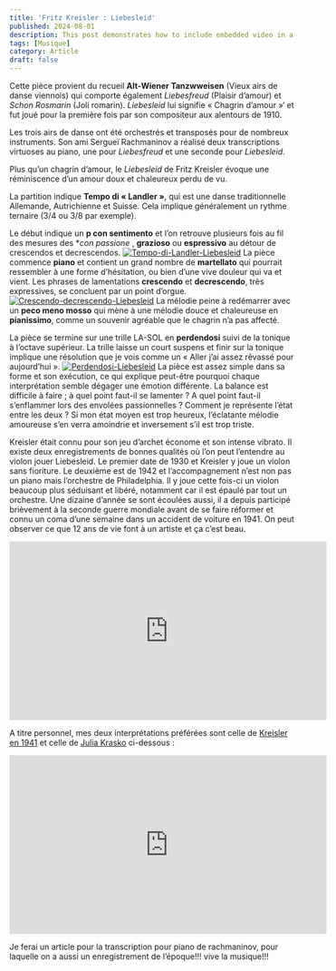 ```yaml
---
title: 'Fritz Kreisler : Liebesleid'
published: 2024-08-01
description: This post demonstrates how to include embedded video in a blog post.
tags: [Musique]
category: Article
draft: false
---
```




Cette pièce provient du recueil **Alt-Wiener Tanzwweisen** (Vieux airs de danse viennois) qui comporte également _Liebesfreud_ (Plaisir d’amour) et _Schon Rosmarin_ (Joli romarin). _Liebesleid_ lui signifie « Chagrin d’amour »‘ et fut joué pour la première fois par son compositeur aux alentours de 1910.

Les trois airs de danse ont été orchestrés et transposés pour de nombreux instruments. Son ami Sergueï Rachmaninov a réalisé deux transcriptions virtuoses au piano, une pour _Liebesfreud_ et une seconde pour _Liebesleid_.

Plus qu’un chagrin d’amour, le _Liebesleid_ de Fritz Kreisler évoque une réminiscence d’un amour doux et chaleureux perdu de vu.

La partition indique **Tempo di « Landler »**, qui est une danse traditionnelle Allemande, Autrichienne et Suisse. Cela implique généralement un rythme ternaire (3/4 ou 3/8 par exemple).

Le début indique un **p con sentimento** et l’on retrouve plusieurs fois au fil des mesures des **con passione* , **grazioso** ou **espressivo** au détour de crescendos et decrescendos.
<a href="https://imgbb.com/"><img src="https://i.ibb.co/3YGnf3Xc/Tempo-di-Landler-Liebesleid.png" alt="Tempo-di-Landler-Liebesleid" border="0" ></a>
La pièce commence **piano** et contient un grand nombre de **martellato** qui pourrait ressembler à une forme d’hésitation, ou bien d’une vive douleur qui va et vient. Les phrases de lamentations **crescendo** et **decrescendo**, très expressives, se concluent par un point d’orgue.
<a href="https://ibb.co/sdvVwgvL"><img src="https://i.ibb.co/1tfmq0fH/Crescendo-decrescendo-Liebesleid.png" alt="Crescendo-decrescendo-Liebesleid" border="0"></a>
La mélodie peine à redémarrer avec un **peco meno mosso** qui mène à une mélodie douce et chaleureuse en **pianissimo**, comme un souvenir agréable que le chagrin n’a pas affecté.

La pièce se termine sur une trille LA-SOL en **perdendosi** suivi de la tonique à l’octave supérieur. La trille laisse un court suspens et finir sur la tonique implique une résolution que je vois comme un « Aller j’ai assez rêvassé pour aujourd’hui ».
<a href="https://ibb.co/MkHbRwNN"><img src="https://i.ibb.co/TMGZHjhh/Perdendosi-Liebesleid.png" alt="Perdendosi-Liebesleid" border="0"></a>
La pièce est assez simple dans sa forme et son exécution, ce qui explique peut-être pourquoi chaque interprétation semble dégager une émotion différente. La balance est difficile à faire ; à quel point faut-il se lamenter ? A quel point faut-il s’enflammer lors des envolées passionnelles ? Comment je représente l’état entre les deux ? Si mon état moyen est trop heureux, l’éclatante mélodie amoureuse s’en verra amoindrie et inversement s’il est trop triste.

Kreisler était connu pour son jeu d’archet économe et son intense vibrato. Il existe deux enregistrements de bonnes qualités où l’on peut l’entendre au violon jouer Liebesleid. Le premier date de 1930 et Kreisler y joue un violon sans fioriture. Le deuxième est de 1942 et l’accompagnement n’est non pas un piano mais l’orchestre de Philadelphia. Il y joue cette fois-ci un violon beaucoup plus séduisant et libéré, notamment car il est épaulé par tout un orchestre. Une dizaine d’année se sont écoulées aussi, il a depuis participé brièvement à la seconde guerre mondiale avant de se faire réformer et connu un coma d’une semaine dans un accident de voiture en 1941. On peut observer ce que 12 ans de vie font à un artiste et ça c’est beau.
<iframe width="560" height="315" src="https://www.youtube.com/embed/jniNETA36Us?si=M3B7sDsDa8wI2DmO" title="YouTube video player" frameborder="0" allow="accelerometer; autoplay; clipboard-write; encrypted-media; gyroscope; picture-in-picture; web-share" referrerpolicy="strict-origin-when-cross-origin" allowfullscreen></iframe>

A titre personnel, mes deux interprétations préférées sont celle de <ins>Kreisler en 1941</ins> et celle de <ins>Julia Krasko</ins> ci-dessous :
<iframe width="560" height="315" src="https://www.youtube.com/embed/qP49r3KdlLE?si=PKGnvOetg-I2lrMh" title="YouTube video player" frameborder="0" allow="accelerometer; autoplay; clipboard-write; encrypted-media; gyroscope; picture-in-picture; web-share" referrerpolicy="strict-origin-when-cross-origin" allowfullscreen></iframe>

Je ferai un article pour la transcription pour piano de rachmaninov, pour laquelle on a aussi un enregistrement de l’époque!!! vive la musique!!!

<!--
## Bilibili

<iframe width="100%" height="468" src="//player.bilibili.com/player.html?bvid=BV1fK4y1s7Qf&p=1" scrolling="no" border="0" frameborder="no" framespacing="0" allowfullscreen="true"> </iframe>
-->
